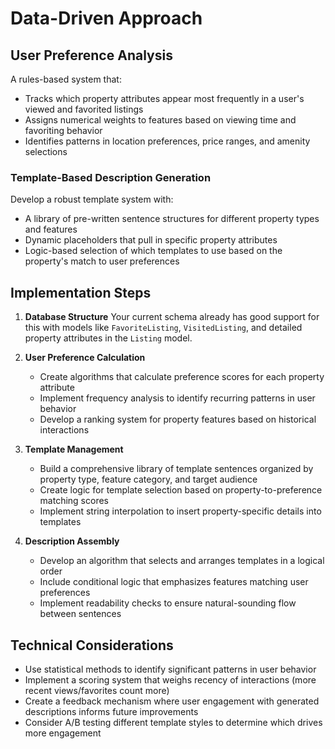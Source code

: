 # Data-Driven Approach

## User Preference Analysis

A rules-based system that:

- Tracks which property attributes appear most frequently in a user's viewed and favorited listings
- Assigns numerical weights to features based on viewing time and favoriting behavior
- Identifies patterns in location preferences, price ranges, and amenity selections

### Template-Based Description Generation

Develop a robust template system with:

- A library of pre-written sentence structures for different property types and features
- Dynamic placeholders that pull in specific property attributes
- Logic-based selection of which templates to use based on the property's match to user preferences

## Implementation Steps

1. **Database Structure**
   Your current schema already has good support for this with models like `FavoriteListing`, `VisitedListing`, and detailed property attributes in the `Listing` model.

2. **User Preference Calculation**
   - Create algorithms that calculate preference scores for each property attribute
   - Implement frequency analysis to identify recurring patterns in user behavior
   - Develop a ranking system for property features based on historical interactions

3. **Template Management**
   - Build a comprehensive library of template sentences organized by property type, feature category, and target audience
   - Create logic for template selection based on property-to-preference matching scores
   - Implement string interpolation to insert property-specific details into templates

4. **Description Assembly**
   - Develop an algorithm that selects and arranges templates in a logical order
   - Include conditional logic that emphasizes features matching user preferences
   - Implement readability checks to ensure natural-sounding flow between sentences

## Technical Considerations

- Use statistical methods to identify significant patterns in user behavior
- Implement a scoring system that weighs recency of interactions (more recent views/favorites count more)
- Create a feedback mechanism where user engagement with generated descriptions informs future improvements
- Consider A/B testing different template styles to determine which drives more engagement
